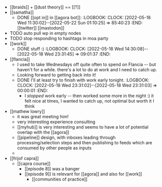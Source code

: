 - [[braids]] + [[dust theory]] == [[?]]
- [[samatha]]
	- DONE [[opt in]] in [[agora bot]]:
	  :LOGBOOK:
	  CLOCK: [2022-05-18 Wed 11:30:02]--[2022-05-22 Sun 01:10:25] =>  85:40:23
	  :END:
	  [[twitter]] [[mastodon]]
- TODO auto pull wp in empty nodes
- TODO stop responding to hashtags in moa party
- [[work]]
	- DONE stuff :)
	  :LOGBOOK:
	  CLOCK: [2022-05-18 Wed 14:30:08]--[2022-05-18 Wed 23:31:45] =>  09:01:37
	  :END:
- [[flancia]]
	- I used to take Wednesdays off quite often to spend on Flancia -- but haven't for a while. there's a lot to do at work and I need to catch up.
	- Looking forward to getting back into it!
	- DONE I'll at least try to finish with work early tonight.
	  :LOGBOOK:
	  CLOCK: [2022-05-18 Wed 23:31:02]--[2022-05-18 Wed 23:31:03] =>  00:00:01
	  :END:
		- I *stopped* work early -- then worked some more in the night :) it felt nice at times, I wanted to catch up, not optimal but worth it I think
- [[mathew lowry]]
	- it was great meeting him!
	- very interesting experience consulting
	- [[myhub]] is very interesting and seems to have a lot of potential overlap with the [[agora]]
	- [[pipeline]] design, with inboxes leading through processing/selection steps and then publishing to feeds which are consumed by other people as inputs
	-
- [[frijof capra]]
	- [[capra course]]
		- [[episode 8]] was a banger
		- [[episode 9]] is relevant for [[agora]] and also for [[work]]
			- [[communities of practice]]
